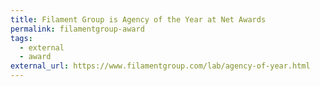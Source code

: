 ```yaml
---
title: Filament Group is Agency of the Year at Net Awards
permalink: filamentgroup-award
tags:
  - external
  - award
external_url: https://www.filamentgroup.com/lab/agency-of-year.html
---
```

